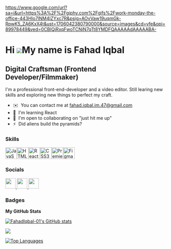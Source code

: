 https://www.google.com/url?sa=i&url=https%3A%2F%2Fgiphy.com%2Fgifs%2Fwork-monday-the-office-443HIo7lNM4IZYxc7R&psig=AOvVaw19uqmGk-RpwK5_ZA6KxX4t&ust=1706042380790000&source=images&cd=vfe&opi=89978449&ved=0CBIQjRxqFwoTCNiN7qTt8YMDFQAAAAAdAAAAABA-

Hi ![](https://user-images.githubusercontent.com/18350557/176309783-0785949b-9127-417c-8b55-ab5a4333674e.gif)My name is Fahad Iqbal
===================================================================================================================================

Digital Craftsman (Frontend Developer/Filmmaker)
----------------------------

I'm a professional front-end-developer and a video editor. Still learing new skills and exploring new things to perfect my craft.

* ✉️  You can contact me at [fahad.iqbal.im.47@gmail.com](mailto:fahad.iqbal.im.47@gmail.com)
* 🧠  I'm learning React
* 🤝  I'm open to collaborating on "just hit me up"
* ⚡  Did aliens build the pyramids?
  
### Skills


<p align="left">
<a href="https://developer.mozilla.org/en-US/docs/Web/JavaScript" target="_blank" rel="noreferrer"><img src="https://raw.githubusercontent.com/danielcranney/readme-generator/main/public/icons/skills/javascript-colored.svg" width="36" height="36" alt="JavaScript" /></a><a href="https://developer.mozilla.org/en-US/docs/Glossary/HTML5" target="_blank" rel="noreferrer"><img src="https://raw.githubusercontent.com/danielcranney/readme-generator/main/public/icons/skills/html5-colored.svg" width="36" height="36" alt="HTML5" /></a><a href="https://reactjs.org/" target="_blank" rel="noreferrer"><img src="https://raw.githubusercontent.com/danielcranney/readme-generator/main/public/icons/skills/react-colored.svg" width="36" height="36" alt="React" /></a><a href="https://www.w3.org/TR/CSS/#css" target="_blank" rel="noreferrer"><img src="https://raw.githubusercontent.com/danielcranney/readme-generator/main/public/icons/skills/css3-colored.svg" width="36" height="36" alt="CSS3" /></a><a href="https://www.adobe.com/uk/products/premiere.html" target="_blank" rel="noreferrer"><img src="https://raw.githubusercontent.com/danielcranney/readme-generator/main/public/icons/skills/premierepro-colored.svg" width="36" height="36" alt="Premiere Pro" /></a><a href="https://www.figma.com/" target="_blank" rel="noreferrer"><img src="https://raw.githubusercontent.com/danielcranney/readme-generator/main/public/icons/skills/figma-colored.svg" width="36" height="36" alt="Figma" /></a>
</p>


### Socials

<p align="left"> <a href="https://www.facebook.com/Fahad Iqbal" target="_blank" rel="noreferrer"> <picture> <source media="(prefers-color-scheme: dark)" srcset="https://raw.githubusercontent.com/danielcranney/readme-generator/main/public/icons/socials/facebook-dark.svg" /> <source media="(prefers-color-scheme: light)" srcset="https://raw.githubusercontent.com/danielcranney/readme-generator/main/public/icons/socials/facebook.svg" /> <img src="https://raw.githubusercontent.com/danielcranney/readme-generator/main/public/icons/socials/facebook.svg" width="32" height="32" /> </picture> </a> <a href="https://www.github.com/FahadIqbal-01" target="_blank" rel="noreferrer"> <picture> <source media="(prefers-color-scheme: dark)" srcset="https://raw.githubusercontent.com/danielcranney/readme-generator/main/public/icons/socials/github-dark.svg" /> <source media="(prefers-color-scheme: light)" srcset="https://raw.githubusercontent.com/danielcranney/readme-generator/main/public/icons/socials/github.svg" /> <img src="https://raw.githubusercontent.com/danielcranney/readme-generator/main/public/icons/socials/github.svg" width="32" height="32" /> </picture> </a> <a href="https://www.x.com/_fahad_01_" target="_blank" rel="noreferrer"> <picture> <source media="(prefers-color-scheme: dark)" srcset="https://raw.githubusercontent.com/danielcranney/readme-generator/main/public/icons/socials/twitter-dark.svg" /> <source media="(prefers-color-scheme: light)" srcset="https://raw.githubusercontent.com/danielcranney/readme-generator/main/public/icons/socials/twitter.svg" /> <img src="https://raw.githubusercontent.com/danielcranney/readme-generator/main/public/icons/socials/twitter.svg" width="32" height="32" /> </picture> </a></p>

### Badges

<b>My GitHub Stats</b>

<a href="http://www.github.com/FahadIqbal-01"><img src="https://github-readme-stats.vercel.app/api?username=FahadIqbal-01&show_icons=true&hide=&count_private=true&title_color=64748b&text_color=ffffff&icon_color=facc15&bg_color=000000&hide_border=true&show_icons=true" alt="FahadIqbal-01's GitHub stats" /></a>

<a href="http://www.github.com/FahadIqbal-01"><img src="https://github-readme-streak-stats.herokuapp.com/?user=FahadIqbal-01&stroke=ffffff&background=000000&ring=64748b&fire=64748b&currStreakNum=ffffff&currStreakLabel=64748b&sideNums=ffffff&sideLabels=ffffff&dates=ffffff&hide_border=true" /></a>


<a href="https://github.com/FahadIqbal-01" align="left"><img src="https://github-readme-stats.vercel.app/api/top-langs/?username=FahadIqbal-01&langs_count=10&title_color=64748b&text_color=ffffff&icon_color=facc15&bg_color=000000&hide_border=true&locale=en&custom_title=Top%20%Languages" alt="Top Languages" /></a>

